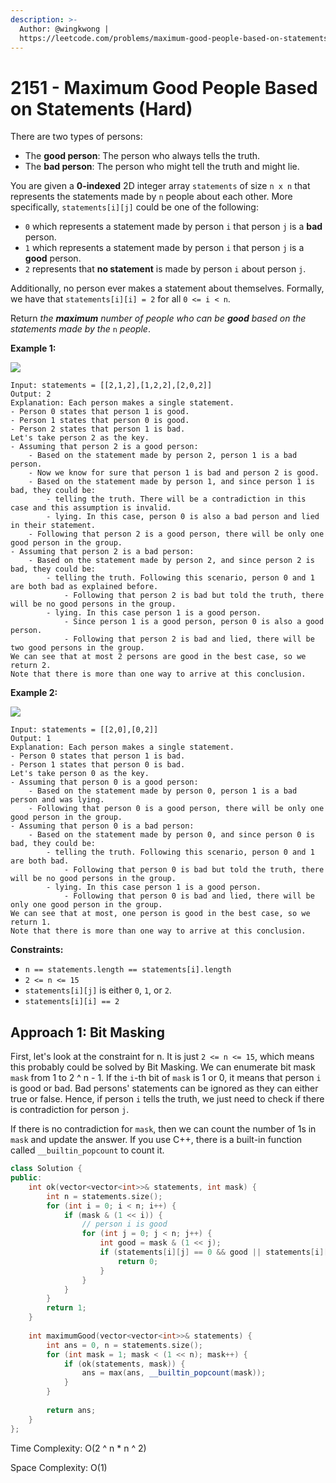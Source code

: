 ```yaml
---
description: >-
  Author: @wingkwong |
  https://leetcode.com/problems/maximum-good-people-based-on-statements/
---
```


# 2151 - Maximum Good People Based on Statements (Hard)

There are two types of persons:

* The **good person**: The person who always tells the truth.
* The **bad person**: The person who might tell the truth and might lie.

You are given a **0-indexed** 2D integer array `statements` of size `n x n` that represents the statements made by `n` people about each other. More specifically, `statements[i][j]` could be one of the following:

* `0` which represents a statement made by person `i` that person `j` is a **bad** person.
* `1` which represents a statement made by person `i` that person `j` is a **good** person.
* `2` represents that **no statement** is made by person `i` about person `j`.

Additionally, no person ever makes a statement about themselves. Formally, we have that `statements[i][i] = 2` for all `0 <= i < n`.

Return _the **maximum** number of people who can be **good** based on the statements made by the_ `n` _people_.

**Example 1:**

![](https://assets.leetcode.com/uploads/2022/01/15/logic1.jpg)

```
Input: statements = [[2,1,2],[1,2,2],[2,0,2]]
Output: 2
Explanation: Each person makes a single statement.
- Person 0 states that person 1 is good.
- Person 1 states that person 0 is good.
- Person 2 states that person 1 is bad.
Let's take person 2 as the key.
- Assuming that person 2 is a good person:
    - Based on the statement made by person 2, person 1 is a bad person.
    - Now we know for sure that person 1 is bad and person 2 is good.
    - Based on the statement made by person 1, and since person 1 is bad, they could be:
        - telling the truth. There will be a contradiction in this case and this assumption is invalid.
        - lying. In this case, person 0 is also a bad person and lied in their statement.
    - Following that person 2 is a good person, there will be only one good person in the group.
- Assuming that person 2 is a bad person:
    - Based on the statement made by person 2, and since person 2 is bad, they could be:
        - telling the truth. Following this scenario, person 0 and 1 are both bad as explained before.
            - Following that person 2 is bad but told the truth, there will be no good persons in the group.
        - lying. In this case person 1 is a good person.
            - Since person 1 is a good person, person 0 is also a good person.
            - Following that person 2 is bad and lied, there will be two good persons in the group.
We can see that at most 2 persons are good in the best case, so we return 2.
Note that there is more than one way to arrive at this conclusion.
```

**Example 2:**

![](https://assets.leetcode.com/uploads/2022/01/15/logic2.jpg)

```
Input: statements = [[2,0],[0,2]]
Output: 1
Explanation: Each person makes a single statement.
- Person 0 states that person 1 is bad.
- Person 1 states that person 0 is bad.
Let's take person 0 as the key.
- Assuming that person 0 is a good person:
    - Based on the statement made by person 0, person 1 is a bad person and was lying.
    - Following that person 0 is a good person, there will be only one good person in the group.
- Assuming that person 0 is a bad person:
    - Based on the statement made by person 0, and since person 0 is bad, they could be:
        - telling the truth. Following this scenario, person 0 and 1 are both bad.
            - Following that person 0 is bad but told the truth, there will be no good persons in the group.
        - lying. In this case person 1 is a good person.
            - Following that person 0 is bad and lied, there will be only one good person in the group.
We can see that at most, one person is good in the best case, so we return 1.
Note that there is more than one way to arrive at this conclusion.
```

**Constraints:**

* `n == statements.length == statements[i].length`
* `2 <= n <= 15`
* `statements[i][j]` is either `0`, `1`, or `2`.
* `statements[i][i] == 2`

## Approach 1: Bit Masking

First, let's look at the constraint for n. It is just `2 <= n <= 15`, which means this probably could be solved by Bit Masking. We can enumerate bit mask `mask` from 1 to  2 ^ n - 1.  If the `i`-th bit of `mask` is 1 or 0, it means that person `i` is good or bad. Bad persons' statements can be ignored as they can either true or false. Hence, if person `i` tells the truth, we just need to check if there is contradiction for person `j`.

If there is no contradiction for `mask`, then we can count the number of 1s in `mask` and update the answer. If you use C++, there is a built-in function called `__builtin_popcount` to count it.

```cpp
class Solution {
public:
    int ok(vector<vector<int>>& statements, int mask) {
        int n = statements.size();
        for (int i = 0; i < n; i++) {
            if (mask & (1 << i)) {
                // person i is good
                for (int j = 0; j < n; j++) {
                    int good = mask & (1 << j);
                    if (statements[i][j] == 0 && good || statements[i][j] == 1 && !good) {
                        return 0;
                    }
                }    
            }
        }
        return 1;
    }
    
    int maximumGood(vector<vector<int>>& statements) {
        int ans = 0, n = statements.size();
        for (int mask = 1; mask < (1 << n); mask++) {
            if (ok(statements, mask)) {
                ans = max(ans, __builtin_popcount(mask));
            }
        }
    
        return ans;
    }
};
```

Time Complexity: O(2 ^ n \* n ^ 2)

Space Complexity: O(1)
